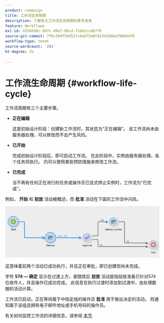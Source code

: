 ```yaml
---
product: campaign
title: 工作流生命周期
description: 了解有关工作流生命周期的更多信息
feature: Workflows
exl-id: 4356b90c-9d7c-49ef-88cd-716b2ccdb7f0
source-git-commit: 7f6c394f56d517c0a675e0fd2341bb6ef98044f0
workflow-type: tm+mt
source-wordcount: '261'
ht-degree: 2%

---
```


# 工作流生命周期 {#workflow-life-cycle}



工作流周期有三个主要步骤。

* **正在编辑**

  这是初始设计阶段：创建新工作流时，其状态为“正在编辑”。 该工作流尚未由服务器处理，可以修改而不会产生风险。

* **已开始**

  完成初始设计阶段后，即可启动工作流。 在此阶段中，实例由服务器处理，各个任务将执行。 仍可以使用某些预防措施来修改工作流。

* **已完成**

  当不再有任何正在进行的任务或操作员已显式停止实例时，工作流为“已完成”。

例如， **开始** 和 **投放** 活动被概述，而 **批准** 活动在下面的工作流中闪烁。

![](assets/new-workflow-6.png)

这意味着前两个活动已成功执行，并且正在审批，即已创建但尚未完成。

字符 **574 — 确定** 显示在过渡上方，紧随其后 **投放** 活动是指投放准备已针对574位收件人，并且操作已成功完成。 此信息在执行过渡时添加到过渡中，由处理数据的活动计算。

工作流已启动，正在等待属于中指定组的操作员 **批准** 用于做出决定的活动。 将通知属于该组且拥有电子邮件地址或手机号码的操作员。

有关如何监控工作流的详细信息，请参阅 [本节](monitor-workflow-execution.md).
